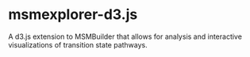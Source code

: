 msmexplorer-d3.js
=================

A d3.js extension to MSMBuilder that allows for analysis and interactive visualizations of transition state pathways.
